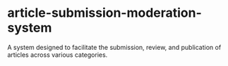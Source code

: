 # article-submission-moderation-system
A system designed to facilitate the submission, review, and publication of articles across various categories.

